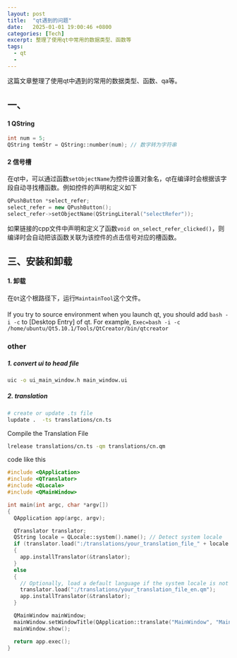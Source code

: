 ```yaml
---
layout: post
title:  "qt遇到的问题"
date:   2025-01-01 19:00:46 +0800
categories: [Tech]
excerpt: 整理了使用qt中常用的数据类型、函数等
tags:
  - qt 
  - 
---
```


这篇文章整理了使用qt中遇到的常用的数据类型、函数、qa等。

## 一、

#### 1 QString
```C++
int num = 5;
QString temStr = QString::number(num); // 数字转为字符串
```

#### 2 信号槽

在qt中，可以通过函数`setObjectName`为控件设置对象名，qt在编译时会根据该字段自动寻找槽函数。例如控件的声明和定义如下
```C++
QPushButton *select_refer;
select_refer = new QPushButton();
select_refer->setObjectName(QStringLiteral("selectRefer"));
```
如果链接的cpp文件中声明和定义了函数`void on_select_refer_clicked()`，则编译时会自动把该函数关联为该控件的点击信号对应的槽函数。


## 三、安装和卸载
#### 1. 卸载
在`Qt`这个根路径下，运行`MaintainTool`这个文件。

#### 
If you try to source environment when you launch qt, you should add `bash -i -c` to [Desktop Entry] of qt. For example, `Exec=bash -i -c /home/ubuntu/Qt5.10.1/Tools/QtCreator/bin/qtcreator`


### other
##### 1. convert ui to head file
```bash
uic -o ui_main_window.h main_window.ui
```

##### 2. translation
```bash
# create or update .ts file
lupdate .  -ts translations/cn.ts
```
Compile the Translation File
```bash
lrelease translations/cn.ts -qm translations/cn.qm
```
code like this
```c++
#include <QApplication>
#include <QTranslator>
#include <QLocale>
#include <QMainWindow>

int main(int argc, char *argv[]) 
{
  QApplication app(argc, argv);

  QTranslator translator;
  QString locale = QLocale::system().name(); // Detect system locale
  if (translator.load(":/translations/your_translation_file_" + locale + ".qm")) 
  {
    app.installTranslator(&translator);
  } 
  else 
  {
    // Optionally, load a default language if the system locale is not supported
    translator.load(":/translations/your_translation_file_en.qm");
    app.installTranslator(&translator);
  }

  QMainWindow mainWindow;
  mainWindow.setWindowTitle(QApplication::translate("MainWindow", "MainWindow"));
  mainWindow.show();

  return app.exec();
}
```